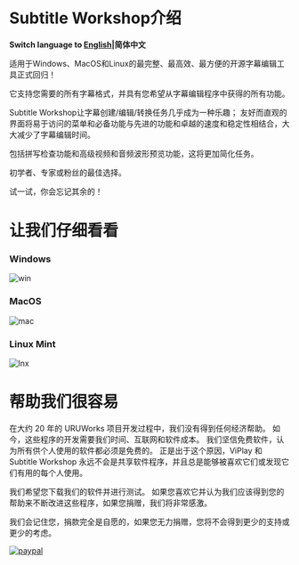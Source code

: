 # Subtitle Workshop介绍
**Switch language to [English](/README.md)|简体中文**

适用于Windows、MacOS和Linux的最完整、最高效、最方便的开源字幕编辑工具正式回归！

它支持您需要的所有字幕格式，并具有您希望从字幕编辑程序中获得的所有功能。

Subtitle Workshop让字幕创建/编辑/转换任务几乎成为一种乐趣； 友好而直观的界面将易于访问的菜单和必备功能与先进的功能和卓越的速度和稳定性相结合，大大减少了字幕编辑时间。

包括拼写检查功能和高级视频和音频波形预览功能，这将更加简化任务。

初学者、专家或粉丝的最佳选择。 

试一试，你会忘记其余的！

# 让我们仔细看看

### Windows
![win](https://uruworks.net/img/sw_win11.png)

### MacOS
![mac](https://uruworks.net/img/sw_macos1.png)

### Linux Mint
![lnx](https://uruworks.net/img/sw_linux1.png)
# 帮助我们很容易

在大约 20 年的 URUWorks 项目开发过程中，我们没有得到任何经济帮助。 如今，这些程序的开发需要我们时间、互联网和软件成本。 我们坚信免费软件，认为所有供个人使用的软件都必须是免费的。 正是出于这个原因，ViPlay 和 Subtitle Workshop 永远不会是共享软件程序，并且总是能够被喜欢它们或发现它们有用的每个人使用。

我们希望您下载我们的软件并进行测试。 如果您喜欢它并认为我们应该得到您的帮助来不断改进这些程序，如果您捐赠，我们将非常感激。

我们会记住您，捐款完全是自愿的，如果您无力捐赠，您将不会得到更少的支持或更少的考虑。

[![paypal](https://www.paypalobjects.com/en_US/i/btn/btn_donateCC_LG.gif)](https://www.paypal.com/cgi-bin/webscr?cmd=_donations&business=uruworks@gmail.com&lc=US&item_name=Donate+to+URUWorks+Subtitle+Workshop&no_note=0&cn=&curency_code=USD&bn=PP-DonationsBF:btn_donateCC_LG.gif:NonHosted)
